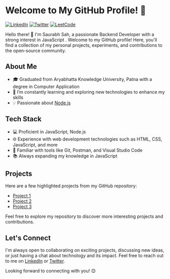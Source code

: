 # Welcome to My GitHub Profile! 👋

[![LinkedIn](https://img.shields.io/badge/-LinkedIn-blue?style=flat-square&logo=linkedin&logoColor=white)](https://www.linkedin.com/in/saurabhkumarsah)
[![Twitter](https://img.shields.io/badge/-Twitter-%231DA1F2?style=flat-square&logo=twitter&logoColor=white)](https://twitter.com/saurabhksah)
[![LeetCode](https://img.shields.io/badge/-LeetCode-%231DA1F2?style=flat-square&logo=leetcode&logoColor=yellow)](https://leetcode.com/saurabhkumarsah/)
<!-- [![Portfolio](https://img.shields.io/badge/-Portfolio-%23117AC9?style=flat-square&logo=firefox&logoColor=white)](https://yourportfolio.com) -->

Hello there! 👋 I'm Saurabh Sah, a passionate Backend Developer with a strong interest in JavaScript <!--[specific technologies or domains] -->. Welcome to my GitHub profile! Here, you'll find a collection of my personal projects, experiments, and contributions to the open-source community.

## About Me

- 🎓 Graduated from Aryabhatta Knowledge University, Patna with a degree in Computer Application
- 🌱 I’m constantly learning and exploring new technologies to enhance my skills
- 💡 Passionate about [Node.js](https://nodejs.org/)
<!-- - ✍️ Love sharing my knowledge and experiences through blog posts and technical write-ups -->
<!--2 - 💼 Currently working at [Company/Organization], where I [briefly describe your role/responsibilities] -->
<!--3 - 🔭 I’m currently working on [exciting project or goal] -->

## Tech Stack

<!-- - 💻 Proficient in [programming languages, frameworks, or technologies you specialize in] -->
- 💻 Proficient in JavaScript, Node.js
- 🌐 Experience with web development technologies such as HTML, CSS, JavaScript, and more
- 🚀 Familiar with tools like Git, Postman, and Visual Studio Code
- 📚 Always expanding my knowledge in JavaScript

## Projects

Here are a few highlighted projects from my GitHub repository:

- [Project 1](https://github.com/saurabhkumarsah/JaiKisan_FunctionUp.git) <!--  : Brief description of the project, highlighting its key features and technologies used.-->
- [Project 2](https://github.com/saurabhkumarsah/Blogging.git) <!-- : Brief description of the project, highlighting its key features and technologies used. -->
- [Project 3](https://github.com/saurabhkumarsah/URL-SHORTNER.git) <!-- : Brief description of the project, highlighting its key features and technologies used. -->

Feel free to explore my repository to discover more interesting projects and contributions.

<!-- ## Blog

I also write articles and blog posts on various topics, including [specific areas of interest]. Check out my latest blog posts:

- [Blog Post 1](link-to-blog-post): Brief description or summary of the blog post.
- [Blog Post 2](link-to-blog-post): Brief description or summary of the blog post.
- [Blog Post 3](link-to-blog-post): Brief description or summary of the blog post. -->

## Let's Connect

I'm always open to collaborating on exciting projects, discussing new ideas, or just having a chat about technology and its impact. Feel free to reach out to me on [LinkedIn](https://www.linkedin.com/in/saurabhkumarsah) or [Twitter](https://twitter.com/saurabhksah). <!--You can also visit my portfolio website at [yourportfolio.com](https://yourportfolio.com) to learn more about my work. -->

Looking forward to connecting with you! 😊
